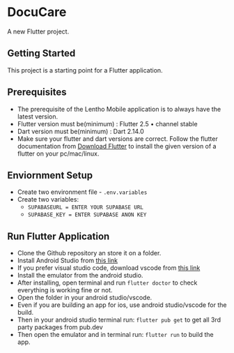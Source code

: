 # DocuCare

A new Flutter project.

## Getting Started

This project is a starting point for a Flutter application.

## Prerequisites
- The prerequisite of the Lentho Mobile application is to always have the latest
version.
- Flutter version must be(minimum) : Flutter 2.5 • channel stable
- Dart version must be(minimum) : Dart 2.14.0
- Make sure your flutter and dart versions are correct. Follow the flutter
documentation from [Download Flutter](https://flutter.dev/docs/get-started/install) to install the given version of a flutter on your pc/mac/linux.

## Enviornment Setup
- Create two environment file - ```.env.variables```
- Create two variables: 
    - ```SUPABASEURL = ENTER YOUR SUPABASE URL``` 
    - ```SUPABASE_KEY = ENTER SUPABASE ANON KEY```

## Run Flutter Application 
- Clone the Github repository an store it on a folder.
- Install Android Studio from [this link](https://developer.android.com/studio)
- If you prefer visual studio code, download vscode from [this link](https://code.visualstudio.com/Download)
- Install the emulator from the android studio.
- After installing, open terminal and run ```flutter doctor``` to check everything is working fine or not.
- Open the folder in your android studio/vscode.
- Even if you are building an app for ios, use android studio/vscode for the build.
- Then in your android studio terminal run: ```flutter pub get``` to get all 3rd party packages from pub.dev
- Then open the emulator and in terminal run: ```flutter run``` to build the app.
